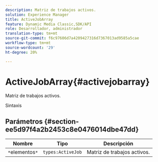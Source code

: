 ```yaml
---
description: Matriz de trabajos activos.
solution: Experience Manager
title: ActiveJobArray
feature: Dynamic Media Classic,SDK/API
role: Desarrollador, administrador
translation-type: tm+mt
source-git-commit: f6c97606d7a4209427316d7367013ad9585a5cae
workflow-type: tm+mt
source-wordcount: '29'
ht-degree: 20%

---
```



# ActiveJobArray{#activejobarray}

Matriz de trabajos activos.

Sintaxis

## Parámetros {#section-ee5d97f4a2b2453c8e0476014dbe47dd}

| Nombre | Tipo | Descripción |
|---|---|---|
| `*`elementos`*` | `types:ActiveJob` | Matriz de trabajos activos. |

